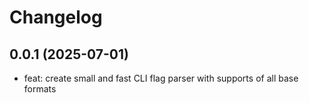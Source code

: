 # Changelog

## 0.0.1 (2025-07-01)

- feat: create small and fast CLI flag parser with supports of all base formats
